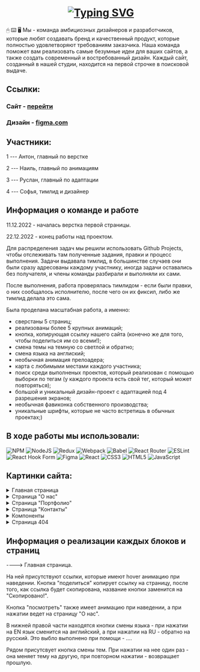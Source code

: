 


<h1 align="center"><a href="https://git.io/typing-svg"><img src="https://readme-typing-svg.demolab.com?font=Fira+Code&size=30&duration=6000&pause=1000&color=FEFEFE&center=true&width=630&lines=WebClick+-+website+creative+agency" alt="Typing SVG" /></a></h1> 



🖱 ⌨️ 🖥 Мы - команда амбициозных дизайнеров и разработчиков, которые любят создавать бренд и качественный продукт, которые полностью удовлетворяют требованиям заказчика. Наша команда поможет вам реализовать самые безумные идеи для ваших сайтов, a также создать современный и востребованный дизайн. Каждый сайт, созданный в нашей студии, находится на первой строчке в поисковой выдаче.





<h2>Ссылки:

<h3>Сайт - <a href="https://webclick.netlify.app/">перейти</a></h3>

<h3>Дизайн - <a href="https://www.figma.com/file/0qCTiBp29ZK9FJGXDz7zrQ/OurTeamProject?node-id=0%3A1&t=fF5CPOTSF8kG02ZE-1">figma.com</a></h3>

</h2>



<h2> Участники: </h2> 

1 --- Антон, главный по верстке

2 --- Наиль, главный по анимациям

3 ---  Руслан, главный по адаптации

4 --- Софья, тимлид и дизайнер





<h2> Информация о команде и работе </h2>

11.12.2022 - началась верстка первой страницы. 

22.12.2022 - конец работы над проектом.

Для распределения задач мы решили использовать Github Projects, чтобы отслеживать там полученные задания, правки и процесс выполнения. Задачи выдавала тимлид, в большинстве случаев они были сразу адресованы каждому участнику, иногда задачи оставались без получателя, и члены команды разбирали и выполняли их сами.

После выполнения, работа проверялась тимлидом - если были правки, о них сообщалось исполнителю, после чего он их фиксил, либо же тимлид делала это сама. 

Была проделана масштабная работа, а именно:
 
 - сверстаны 5 страниц;
 - реализованы более 5 крупных анимаций;
 - кнопка, копирующая ссылку нашего сайта (конечно же для того, чтобы поделиться им со всеми!);
 - смена темы на темную со светлой и обратно;
 - смена языка на англиский;
 - необычная анимация прелоадера;
 - карта с любимыми местами каждого участника;
 - поиск среди выполненых проектов, который реализован с помощью выборки по тегам (у каждого проекта есть свой тег, который может повторяться);
 - большой и уникальный дизайн-проект с адаптацией под 4 разрешения экранов;
 - необычная фавиконка собственного производства;
 - уникальные шрифты, которые не часто встретишь в обычных проектах;)




<h2> В ходе работы мы использовали: </h2>

![NPM](https://img.shields.io/badge/NPM-%23000000.svg?style=for-the-badge&logo=npm&logoColor=red)
![NodeJS](https://img.shields.io/badge/node.js-6DA55F?style=for-the-badge&logo=node.js&logoColor=white)
![Redux](https://img.shields.io/badge/redux-%23593d88.svg?style=for-the-badge&logo=redux&logoColor=white)
![Webpack](https://img.shields.io/badge/webpack-%238DD6F9.svg?style=for-the-badge&logo=webpack&logoColor=black)
![Babel](https://img.shields.io/badge/Babel-F9DC3e?style=for-the-badge&logo=babel&logoColor=black)
![React Router](https://img.shields.io/badge/React_Router-CA4245?style=for-the-badge&logo=react-router&logoColor=white)
![ESLint](https://img.shields.io/badge/ESLint-4B3263?style=for-the-badge&logo=eslint&logoColor=white)
![React Hook Form](https://img.shields.io/badge/React%20Hook%20Form-%23EC5990.svg?style=for-the-badge&logo=reacthookform&logoColor=white)
![Figma](https://img.shields.io/badge/figma-%23F24E1E.svg?style=for-the-badge&logo=figma&logoColor=white)
![React](https://img.shields.io/badge/react-%2320232a.svg?style=for-the-badge&logo=react&logoColor=%2361DAFB)
![CSS3](https://img.shields.io/badge/css3-%231572B6.svg?style=for-the-badge&logo=css3&logoColor=white)
![HTML5](https://img.shields.io/badge/html5-%23E34F26.svg?style=for-the-badge&logo=html5&logoColor=white)
![JavaScript](https://img.shields.io/badge/javascript-%23323330.svg?style=for-the-badge&logo=javascript&logoColor=%23F7DF1E)





<h2>Картинки сайта:</h2>
<details>
 <summary>Главная страница</summary>
  <img src="https://user-images.githubusercontent.com/111881249/209004725-38d8f624-b908-4898-a149-4440d08a229e.png" name="Главная страница">
  
  <p>Темная тема</p>
  <img src="https://user-images.githubusercontent.com/111881249/209011848-60caf17e-6d20-45bf-94c8-ab1b865eb2b1.png">
</details>


<details>
  <summary>Страница "О нас"</summary>
  
  
  <img src="https://user-images.githubusercontent.com/111881249/209005430-a72fe783-bb9f-402a-87d0-a4ef61804638.png">
 
  
 ---------
  <p>Блок "Наши качества"</p>
  <img src="https://user-images.githubusercontent.com/111881249/209005764-449aeca2-889d-411f-924f-1bf6c3bc93a7.png" name="image-name">
  
  
  
---------
   <p>Технологии, которыми владеют участники</p>
  <img src="https://user-images.githubusercontent.com/111881249/209005929-7f0a61f0-5f56-4f94-b8f5-90ebecedd451.png" name="image-name">
  
  
----------
  <p>Наша команда</p>
  <p>При наведении на фотографии можно увидеть магию✨</p>
  <img src="https://user-images.githubusercontent.com/111881249/209005108-8c70c00e-bcb6-4bfb-851f-7885d583a4ea.png" name="image-name">


---------
  
  <p>Любимые места с отметками на карте и ссылками</p>
  <img src="https://user-images.githubusercontent.com/111881249/209006134-926eac32-8af1-423e-8f6a-b646bc2665dd.png" name="image-name">
  <img src="https://user-images.githubusercontent.com/111881249/209006312-76060d95-7503-46e0-839d-d089fbab7250.png" name="image-name">


</details>

<details>
  <summary>Страница "Портфолио"</summary>
  
<p>Тут показаны наши проекты, а слева располагается поиск проектов по тегам</p>
  <img src="https://user-images.githubusercontent.com/111881249/209006629-62bca6f8-3bed-4bf3-9807-5725664d87e6.png">
  
  
 ---------
  <p>При выбраном теге будут отображаться все проекты</p>
  <img src="https://user-images.githubusercontent.com/111881249/209006797-c5a82334-f163-498e-8289-5b6c19ce980c.png" name="image-name">

  
---------
 
  <p>Кнопка "Посмотреть ещё", которая при нажатии отображает +4 проекта (всего 12)</p>
  <img src="https://user-images.githubusercontent.com/111881249/209007002-6b6445ae-c0a1-486b-84d3-9e4dda6d5783.png" name="image-name">


</details>


<details>
  <summary>Страница "Контакты"</summary>
  
<p>Контакты нашего местонахождения вместе с картой</p>
  <img src="https://user-images.githubusercontent.com/111881249/209008976-716065e0-cc52-4a7c-9206-e11a0062f953.png">


 ---------
  <p>Форма обратной связи с нами, вместе с валидацией</p>
  <p>если вы хотите сделать с нами что-нибудь вместе, обязательно пишите!</p>
  <img src="https://user-images.githubusercontent.com/111881249/209009100-51657a0f-b4c7-4c4b-924d-32c6689fa32f.png" name="image-name">
  
-------------
 
 <p>При добавлении данных, после прохождения валидации и согласии на обработку персональных данных, все написанное отправляется на почту одному из учатсников, где он может это видеть и контроллировать</p>
  <img src="https://user-images.githubusercontent.com/111881249/209139174-34acc94d-fa42-4f4d-90f2-0ab93a330f2b.png" name="image-name">
 <img src="https://user-images.githubusercontent.com/111881249/209139542-6e540c7f-3b85-454a-a6a6-549bfbd8b57d.png" name="image-name">
 

</details>

<details>
  <summary>Компоненты</summary>
  
<p>Preloader</p>
  <img src="https://user-images.githubusercontent.com/111881249/209011068-9458637a-8391-4412-8acb-7f1a71da34aa.png">

 ---------
  <p>Меню бургер</p>
 
  <img src="https://user-images.githubusercontent.com/111881249/209011354-89dbdef8-fc3c-45f9-83e5-907a53f9ea9b.png" name="image-name">

  <p font-size="12">С анимацией при наведении на ссылки:</p>
   <img src="https://user-images.githubusercontent.com/111881249/209011594-eb7b07fc-14a1-4d0c-89c1-3f537f6c11c4.png" name="image-name">

  
</details>


<details>
  <summary>Страница 404</summary>
  

  <img src="https://user-images.githubusercontent.com/111881249/209014412-995a03e0-201a-4902-b0a6-f2838d98899d.png">

</details>

<h2>Информация о реализации каждых блоков и страниц</h2>
----> Главная страница.


На ней присутствуют ссылки, которые имеют hover анимацию при наведении. Кнопка "поделиться" копирует ссылку на страницу, после того, как ссылка будет скопирована, название кнопки заменится на "Скопировано!". 

Кнопка "посмотреть" также имеет анимацию при наведении, а при нажатии ведет на страницу "О нас". 

В нижней правой части находятся кнопки смены языка - при нажатии на EN язык сменится на английский, а при нажатии на RU - обратно на русский. Это выбло выполнено при помощи - ....

Рядом присутсвует кнопка смены тем. При нажатии на нее один раз - она меняет тему на другую, при повторном нажатии  - возвращает прошлую. 



